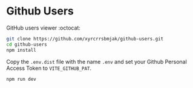 # Github Users

GitHub users viewer :octocat:

```sh
git clone https://github.com/xyrcrrsbmjak/github-users.git
cd github-users
npm install
```

Copy the `.env.dist` file with the name `.env` and set your Github Personal Access Token to `VITE_GITHUB_PAT`.

```sh
npm run dev
```
